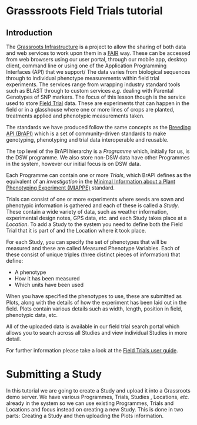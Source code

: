 # Grasssroots Field Trials tutorial


## Introduction

The [Grassroots Infrastructure](https://grassroots.tools) is a project to allow the sharing of both data and web services to work upon them in a [FAIR](https://www.go-fair.org/fair-principles/) way.  These can be accessed from web browsers using our user portal, through our mobile app, desktop client, command line or using one of the Application Programming Interfaces (API) that we support/
The data varies from biological sequences through to individual phenotype measurements within field trial experiments.
The services range from wrapping industry standard tools such as BLAST through to custom services _e.g._ dealing with Parental Genotypes of SNP markers. The focus of this lesson though is the service used to store [Field Trial](https://grassroots.tools/fieldtrial/all) data. 
These are experiments that can happen in the field or in a glasshouse where one or more lines of crops are planted, treatments applied and phenotypic measurements taken.

The standards we have produced follow the same concepts as the [Breeding API (BrAPI)](https://brapi.org/) which is a set of community-driven standards to make genotyping, phenotyping and trial data interoperable and reusable.

The top level of the BrAPI hierarchy is a _Programme_ which, initially for us, is the DSW programme. We also store non-DSW data have other Programmes in the system, however our initial focus is on DSW data.

Each Programme can contain one or more _Trials_, which BrAPI defines as the equivalent of an _investigation_ in the [Minimal Information about a Plant Phenotyping Experiment (MIAPPE)](https://www.miappe.org/) standard.

Trials can consist of one or more experiments where seeds are sown and phenotypic information is gathered and each of these is called a _Study_. These contain a wide variety of data, such as weather information, experimental design notes, GPS data, _etc._ and each Study takes place at a _Location_. To add a Study to the system you need to define both the Field Trial that it is part of and the Location where it took place.

For each Study, you can specify the set of phenotypes that will be measured and these are called Measured Phenotype Variables. Each of these consist of unique triples (three distinct pieces of information) that define:

 * A phenotype
 * How it has been measured
 * Which units have been used

When you have specified the phenotypes to use, these are submitted as Plots, along with the details of how the experiment has been laid out in the field. Plots contain various details such as width, length, position in field, phenotypic data, etc.

All of the uploaded data is available in our field trial search portal which allows you to search across all Studies and view individual Studies in more detail.

For further information please take a look at the [Field Trials user guide](https://grassroots.tools/documentation/field_trial/).


# Submitting a Study

In this tutorial we are going to create a Study and upload it into a Grassroots demo server. 
We have various Programmes, Trials, Studies , Locations, _etc._ already in the system so we can use  existing Programmes, Trials and Locations and focus instead on creating a new Study. 
This is done in two parts: Creating a Study and then uploading the Plots information.










